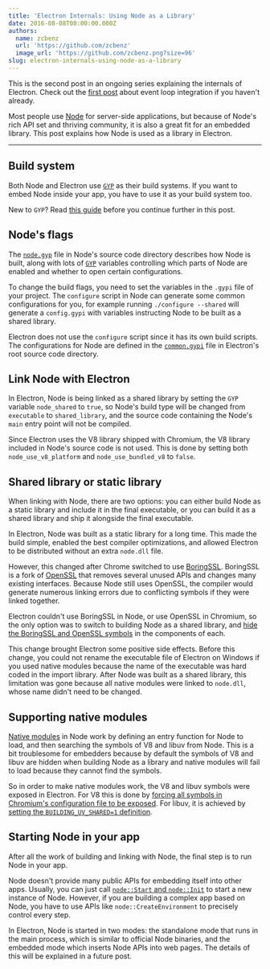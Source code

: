 ```yaml
---
title: 'Electron Internals: Using Node as a Library'
date: 2016-08-08T00:00:00.000Z
authors:
  name: zcbenz
  url: 'https://github.com/zcbenz'
  image_url: 'https://github.com/zcbenz.png?size=96'
slug: electron-internals-using-node-as-a-library
---
```

This is the second post in an ongoing series explaining the internals of
Electron. Check out the [first post][event-loop] about event loop integration
if you haven't already.

Most people use [Node](https://nodejs.org) for server-side applications, but because of Node's rich
API set and thriving community, it is also a great fit for an embedded library.
This post explains how Node is used as a library in Electron.

---

## Build system

Both Node and Electron use [`GYP`][gyp] as their build systems. If you want to embed
Node inside your app, you have to use it as your build system too.

New to `GYP`? Read [this guide][gyp-docs] before you continue further in this post.

## Node's flags

The [`node.gyp`][nodegyp] file in Node's source code directory describes how Node
is built, along with lots of [`GYP`][gyp] variables controlling which parts of
Node are enabled and whether to open certain configurations.

To change the build flags, you need to set the variables in the `.gypi` file of
your project. The `configure` script in Node can generate some common
configurations for you, for example running `./configure --shared` will generate
a `config.gypi` with variables instructing Node to be built as a shared library.

Electron does not use the `configure` script since it has its own build scripts.
The configurations for Node are defined in the [`common.gypi`][commongypi] file
in Electron's root source code directory.

## Link Node with Electron

In Electron, Node is being linked as a shared library by setting the `GYP`
variable `node_shared` to `true`, so Node's build type will be changed from
`executable` to `shared_library`, and the source code containing the Node's `main`
entry point will not be compiled.

Since Electron uses the V8 library shipped with Chromium, the V8 library
included in Node's source code is not used. This is done by setting both
`node_use_v8_platform` and `node_use_bundled_v8` to `false`.

## Shared library or static library

When linking with Node, there are two options: you can either build Node as a
static library and include it in the final executable, or you can build it as a
shared library and ship it alongside the final executable.

In Electron, Node was built as a static library for a long time. This made the
build simple, enabled the best compiler optimizations, and allowed Electron to
be distributed without an extra `node.dll` file.

However, this changed after Chrome switched to use [BoringSSL][boringssl]. BoringSSL is a
fork of [OpenSSL][openssl] that removes several unused APIs and changes many existing
interfaces. Because Node still uses OpenSSL, the compiler would generate numerous
linking errors due to conflicting symbols if they were linked together.

Electron couldn't use BoringSSL in Node, or use OpenSSL in Chromium, so the only
option was to switch to building Node as a shared library, and
[hide the BoringSSL and OpenSSL symbols][openssl-hide] in the components of each.

This change brought Electron some positive side effects. Before this
change, you could not rename the executable file of Electron on Windows if you
used native modules because the name of the executable was hard coded in the
import library. After Node was built as a shared library, this limitation was gone
because all native modules were linked to `node.dll`, whose name didn't need to
be changed.

## Supporting native modules

[Native modules][native-modules] in Node work by defining an entry function for Node to load,
and then searching the symbols of V8 and libuv from Node. This is a bit
troublesome for embedders because by default the symbols of V8 and libuv are
hidden when building Node as a library and native modules will fail to load
because they cannot find the symbols.

So in order to make native modules work, the V8 and libuv symbols
were exposed in Electron. For V8 this is done by [forcing all
symbols in Chromium's configuration file to be exposed][v8-expose]. For libuv,
it is achieved by [setting the `BUILDING_UV_SHARED=1` definition][libuv-expose].

## Starting Node in your app

After all the work of building and linking with Node, the final step is to run
Node in your app.

Node doesn't provide many public APIs for embedding itself into other apps.
Usually, you can just call [`node::Start` and `node::Init`][node-start] to start
a new instance of Node. However, if you are building a complex app based on Node,
you have to use APIs like `node::CreateEnvironment` to precisely control every
step.

In Electron, Node is started in two modes: the standalone mode that runs in the
main process, which is similar to official Node binaries, and the embedded mode
which inserts Node APIs into web pages. The details of this will be explained
in a future post.

[gyp]: https://gyp.gsrc.io
[nodegyp]: https://github.com/nodejs/node/blob/v6.3.1/node.gyp
[commongypi]: https://github.com/electron/electron/blob/master/common.gypi
[openssl-hide]: https://github.com/electron/electron/blob/v1.3.2/common.gypi#L209-L218
[v8-expose]: https://github.com/electron/libchromiumcontent/blob/v51.0.2704.61/chromiumcontent/chromiumcontent.gypi#L104-L122
[libuv-expose]: https://github.com/electron/electron/blob/v1.3.2/common.gypi#L219-L228
[node-start]: https://github.com/nodejs/node/blob/v6.3.1/src/node.h#L187-L191
[event-loop]: https://electronjs.org/blog/2016/07/28/electron-internals-node-integration
[gyp-docs]: https://gyp.gsrc.io/docs/UserDocumentation.md
[native-modules]: https://nodejs.org/api/addons.html
[boringssl]: https://boringssl.googlesource.com/boringssl
[openssl]: https://www.openssl.org
